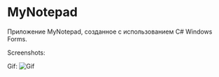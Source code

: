 # MyNotepad
Приложение MyNotepad, созданное с использованием C# Windows Forms.

Screenshots:

Gif:
![Gif](https://imgur.com/a/L9bJJ2V)
